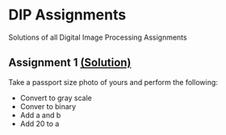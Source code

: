 # DIP Assignments
Solutions of all Digital Image Processing Assignments

## Assignment 1 [(Solution)](https://github.com/vishalrk1/DIP-Assignments/blob/main/DIP_Assignment_1.ipynb)
Take a passport size photo of yours and perform the following:
- Convert to gray scale
- Conver to binary
- Add a and b
- Add 20 to a
